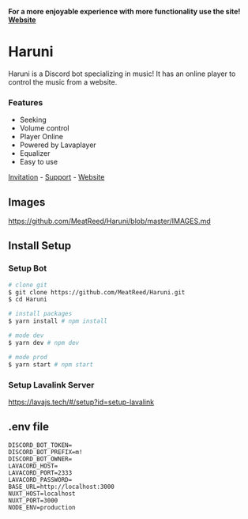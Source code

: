 
**For a more enjoyable experience with more functionality use the site! [Website](http://vps667134.ovh.net:3005/)**
# Haruni
Haruni is a Discord bot specializing in music! It has an online player to control the music from a website.
### Features
- Seeking
- Volume control
- Player Online
- Powered by Lavaplayer
- Equalizer
- Easy to use

[Invitation](https://discord.com/api/oauth2/authorize?client_id=722181826545713313&permissions=1609887095&scope=bot) - [Support](https://discord.gg/RBRqCyg) - [Website](http://vps667134.ovh.net:3005/)

## Images
https://github.com/MeatReed/Haruni/blob/master/IMAGES.md

## Install Setup

### Setup Bot
```bash
# clone git
$ git clone https://github.com/MeatReed/Haruni.git
$ cd Haruni

# install packages
$ yarn install # npm install

# mode dev
$ yarn dev # npm dev

# mode prod
$ yarn start # npm start
```

### Setup Lavalink Server
  https://lavajs.tech/#/setup?id=setup-lavalink

## .env file
```
DISCORD_BOT_TOKEN=
DISCORD_BOT_PREFIX=m!
DISCORD_BOT_OWNER=
LAVACORD_HOST=
LAVACORD_PORT=2333
LAVACORD_PASSWORD=
BASE_URL=http://localhost:3000
NUXT_HOST=localhost
NUXT_PORT=3000
NODE_ENV=production
```
